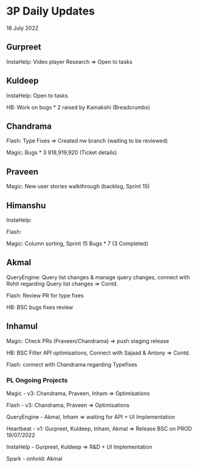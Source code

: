 # 3P Daily Updates
18 July 2022

## Gurpreet
InstaHelp: Video player Research => Open to tasks

## Kuldeep
InstaHelp: Open to tasks

HB: Work on bugs * 2 raised by Kamakshi (Breadcrumbs)

## Chandrama
Flash: Type Fixes => Created nw branch (waiting to be reviewed)

Magic: Bugs * 3 918,919,920 (Ticket details)

## Praveen
Magic: New user stories walkthrough (backlog, Sprint 15)

## Himanshu
InstaHelp:

Flash:

Magic:  Column sorting, Sprint 15 Bugs * 7 (3 Completed)

## Akmal
QueryEngine: Query list changes & manage query changes, connect with Rohit regarding Query list changes => Contd.

Flash: Review PR for type fixes

HB: BSC bugs fixes review

## Inhamul
Magic: Check PRs (Praveen/Chandrama) => push staging release

HB: BSC Filter API optimisations, Connect with Sajaad & Antony => Contd.

Flash: connect with Chandrama regarding Typefixes

### PL Ongoing Projects
Magic - v3: Chandrama, Praveen, Inham => Optimisations 

Flash - v3: Chandrama, Praveen => Optimisations

QueryEngine - Akmal, Inham => waiting for API + UI Implementation

Heartbeat - v1: Gurpreet, Kuldeep, Inham, Akmal => Release BSC on PROD 19/07/2022

InstaHelp - Gurpreet, Kuldeep => R&D + UI Implementation

Spark - onhold: Akmal
